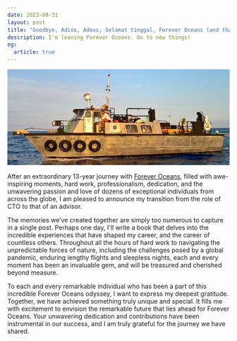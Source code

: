 ```yaml
---
date: 2023-08-31
layout: post
title: "Goodbye, Adiós, Adeus, Selamat tinggal, Forever Oceans (and thanks for the Kanpachi)"
description: I'm leaving Forever Oceans. On to new things!
og:
  article: true
---
```


<img class="img-fluid" src="/assets/images/2023-08-31/forever-oceans-salvager.png" alt="Forever Oceans Boat" />

After an extraordinary 13-year journey with <a href="https://www.foreveroceans.com/">Forever Oceans</a>, filled with awe-inspiring moments, hard work, professionalism, dedication, and the unwavering passion and love of dozens of exceptional individuals from across the globe, I am pleased to announce my transition from the role of CTO to that of an advisor.

The memories we’ve created together are simply too numerous to capture in a single post. Perhaps one day, I'll write a book that delves into the incredible experiences that have shaped my career, and the career of countless others. Throughout all the hours of hard work to navigating the unpredictable forces of nature, including the challenges posed by a global pandemic, enduring lengthy flights and sleepless nights, each and every moment has been an invaluable gem, and will be treasured and cherished beyond measure.

To each and every remarkable individual who has been a part of this incredible Forever Oceans odyssey, I want to express my deepest gratitude. Together, we have achieved something truly unique and special. It fills me with excitement to envision the remarkable future that lies ahead for Forever Oceans. Your unwavering dedication and contributions have been instrumental in our success, and I am truly grateful for the journey we have shared.

